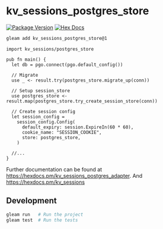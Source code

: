 # kv_sessions_postgres_store

[![Package Version](https://img.shields.io/hexpm/v/kv_sessions_postgres_store)](https://hex.pm/packages/kv_sessions_postgres_store)
[![Hex Docs](https://img.shields.io/badge/hex-docs-ffaff3)](https://hexdocs.pm/kv_sessions_postgres_store/)

```sh
gleam add kv_sessions_postgres_store@1
```
```gleam
import kv_sessions/postgres_store

pub fn main() {
  let db = pgo.connect(pgo.default_config())
  
  // Migrate
  use _ <- result.try(postgres_store.migrate_up(conn))

  // Setup session_store
  use postgres_store <- result.map(postgres_store.try_create_session_store(conn))

  // Create session config
  let session_config =
    session_config.Config(
      default_expiry: session.ExpireIn(60 * 60),
      cookie_name: "SESSION_COOKIE",
      store: postgres_store,
    )

  //...
}
```

Further documentation can be found at <https://hexdocs.pm/kv_sessions_postgres_adapter>.
And <https://hexdocs.pm/kv_sessions>

## Development

```sh
gleam run   # Run the project
gleam test  # Run the tests
```
